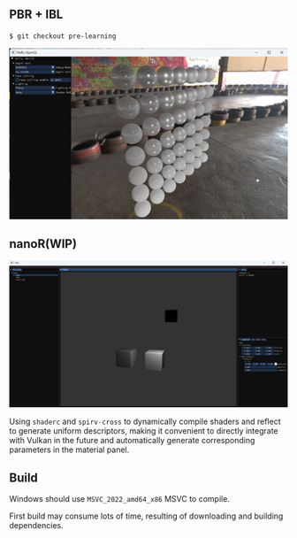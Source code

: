 ## PBR + IBL

```bash
$ git checkout pre-learning
```

![alt text](/doc/24-ibl.png)

## nanoR(WIP)

![alt text](doc/nanoR.png)

Using `shaderc` and `spirv-cross` to dynamically compile shaders and reflect to generate uniform descriptors, making it convenient to directly integrate with Vulkan in the future and automatically generate corresponding parameters in the material panel.

## Build

Windows should use `MSVC_2022_amd64_x86` MSVC to compile.

First build may consume lots of time, resulting of downloading and building dependencies.